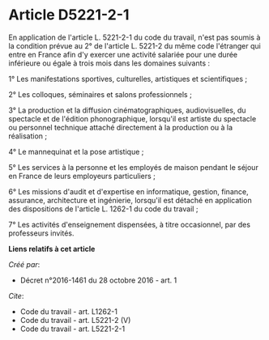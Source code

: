 # Article D5221-2-1

En application de l'article L. 5221-2-1 du code du travail, n'est pas soumis à la condition prévue au 2° de l'article L.
5221-2 du même code l'étranger qui entre en France afin d'y exercer une activité salariée pour une durée inférieure ou égale
à trois mois dans les domaines suivants : 

1° Les manifestations sportives, culturelles, artistiques et scientifiques ; 

2° Les colloques, séminaires et salons professionnels ; 

3° La production et la diffusion cinématographiques, audiovisuelles, du spectacle et de l'édition phonographique, lorsqu'il
est artiste du spectacle ou personnel technique attaché directement à la production ou à la réalisation ; 

4° Le mannequinat et la pose artistique ; 

5° Les services à la personne et les employés de maison pendant le séjour en France de leurs employeurs particuliers ; 

6° Les missions d'audit et d'expertise en informatique, gestion, finance, assurance, architecture et ingénierie, lorsqu'il
est détaché en application des dispositions de l'article L. 1262-1 du code du travail ; 

7° Les activités d'enseignement dispensées, à titre occasionnel, par des professeurs invités.

**Liens relatifs à cet article**

_Créé par_:

  - Décret n°2016-1461 du 28 octobre 2016 - art. 1

_Cite_:

  - Code du travail - art. L1262-1
  - Code du travail - art. L5221-2 (V)
  - Code du travail - art. L5221-2-1

